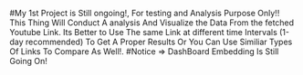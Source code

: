 ﻿#My 1st Project is Still ongoing!, For testing and Analysis Purpose Only!!
This Thing Will Conduct A analysis And Visualize the Data From the fetched Youtube Link. 
Its Better to Use The same Link at different time Intervals (1-day recommended) To Get A Proper Results Or You Can Use Similiar Types Of Links To Compare As Well!.
#Notice => DashBoard Embedding Is Still Going On!
